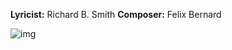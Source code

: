 
**Lyricist:** Richard B. Smith
**Composer:** Felix Bernard 

![img](https://upload.wikimedia.org/wikipedia/en/3/3a/Winter_Wonderland_sheet_music.png)